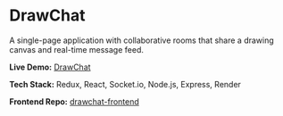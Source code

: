# DrawChat
A single-page application with collaborative rooms that share a drawing canvas and real-time message feed.

**Live Demo:** [DrawChat](https://drawchat.onrender.com/)  

**Tech Stack:** Redux, React, Socket.io, Node.js, Express, Render

**Frontend Repo:** [drawchat-frontend](https://github.com/emilyzhang625/drawchat-frontend)
